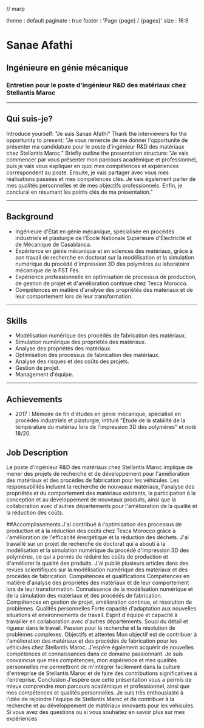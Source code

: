 // marp 

theme : default
paginate : true
footer : 'Page {page} / {pages}'
size : 16:9

# Sanae Afathi

## Ingénieure en génie mécanique

### Entretien pour le poste d'ingénieur R&D des matériaux chez Stellantis Maroc

------------------------------------------


## Qui suis-je?


Introduce yourself: "Je suis Sanae Afathi"
Thank the interviewers for the opportunity to present: "Je vous remercie de me donner l'opportunité de présenter ma candidature pour le poste d'ingénieur R&D des matériaux chez Stellantis Maroc."
Briefly outline the presentation structure: "Je vais commencer par vous présenter mon parcours académique et professionnel, puis je vais vous expliquer en quoi mes compétences et expériences correspondent au poste. Ensuite, je vais partager avec vous mes réalisations passées et mes compétences clés. Je vais également parler de mes qualités personnelles et de mes objectifs professionnels. Enfin, je conclurai en résumant les points clés de ma présentation."

------------------------------------------

## Background

- Ingénieure d'État en génie mécanique, spécialisée en procédés industriels et plasturgie de l'École Nationale Supérieure d'Électricité et de Mécanique de Casablanca.
- Expérience en génie mécanique et en sciences des matériaux, grâce à son travail de recherche en doctorat sur la modélisation et la simulation numérique du procédé d'impression 3D des polymères au laboratoire mécanique de la FST Fès.
- Expérience professionnelle en optimisation de processus de production, de gestion de projet et d'amélioration continue chez Tesca Morocco.
- Compétences en matière d'analyse des propriétés des matériaux et de leur comportement lors de leur transformation.


------------------------------------------

## Skills

- Modélisation numérique des procédés de fabrication des matériaux.
- Simulation numérique des propriétés des matériaux.
- Analyse des propriétés des matériaux.
- Optimisation des processus de fabrication des matériaux.
- Analyse des risques et des coûts des projets.
- Gestion de projet.
- Management d'équipe.

------------------------------------------

## Achievements

- 2017 : Mémoire de fin d'études en génie mécanique, spécialisé en procédés industriels et plasturgie, intitulé "Étude de la stabilité de la température du matériau lors de l'impression 3D des polymères" et noté 18/20.


## Job Description
Le poste d'ingénieur R&D des matériaux chez Stellantis Maroc implique de mener des projets de recherche et de développement pour l'amélioration des matériaux et des procédés de fabrication pour les véhicules.
Les responsabilités incluent la recherche de nouveaux matériaux, l'analyse des propriétés et du comportement des matériaux existants, la participation à la conception et au développement de nouveaux produits, ainsi que la collaboration avec d'autres départements pour l'amélioration de la qualité et la réduction des coûts.


##Accomplissements
J'ai contribué à l'optimisation des processus de production et à la réduction des coûts chez Tesca Morocco grâce à l'amélioration de l'efficacité énergétique et la réduction des déchets.
J'ai travaillé sur un projet de recherche de doctorat qui a abouti à la modélisation et la simulation numérique du procédé d'impression 3D des polymères, ce qui a permis de réduire les coûts de production et d'améliorer la qualité des produits.
J'ai publié plusieurs articles dans des revues scientifiques sur la modélisation numérique des matériaux et des procédés de fabrication.
Compétences et qualifications
Compétences en matière d'analyse des propriétés des matériaux et de leur comportement lors de leur transformation.
Connaissance de la modélisation numérique et de la simulation des matériaux et des procédés de fabrication.
Compétences en gestion de projet, amélioration continue, et résolution de problèmes.
Qualités personnelles
Forte capacité d'adaptation aux nouvelles situations et environnements de travail.
Esprit d'équipe et capacité à travailler en collaboration avec d'autres départements.
Souci du détail et rigueur dans le travail.
Passion pour la recherche et la résolution de problèmes complexes.
Objectifs et attentes
Mon objectif est de contribuer à l'amélioration des matériaux et des procédés de fabrication pour les véhicules chez Stellantis Maroc.
J'espère également acquérir de nouvelles compétences et connaissances dans ce domaine passionnant.
Je suis convaincue que mes compétences, mon expérience et mes qualités personnelles me permettront de m'intégrer facilement dans la culture d'entreprise de Stellantis Maroc et de faire des contributions significatives à l'entreprise.
Conclusion
J'espère que cette présentation vous a permis de mieux comprendre mon parcours académique et professionnel, ainsi que mes compétences et qualités personnelles.
Je suis très enthousiaste à l'idée de rejoindre l'équipe de Stellantis Maroc et de contribuer à la recherche et au développement de matériaux innovants pour les véhicules.
Si vous avez des questions ou si vous souhaitez en savoir plus sur mes expériences
